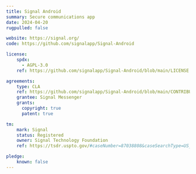 ```yaml
---
title: Signal Android
summary: Secure communications app
date: 2024-04-20
rugpulled: false

website: https://signal.org/
code: https://github.com/signalapp/Signal-Android

license:
    spdx:
      - AGPL-3.0
    ref: https://github.com/signalapp/Signal-Android/blob/main/LICENSE

agreements:
    type: CLA
    ref: https://github.com/signalapp/Signal-Android/blob/main/CONTRIBUTING.md#sign-the-contributor-license-agreement-cla
    grantee: Signal Messenger
    grants:
      copyright: true
      patent: true

tm:
    mark: Signal
    status: Registered
    owner: Signal Technology Foundation
    ref: https://tsdr.uspto.gov/#caseNumber=87038808&caseSearchType=US_APPLICATION&caseType=DEFAULT&searchType=statusSearch

pledge:
    known: false
---
```


